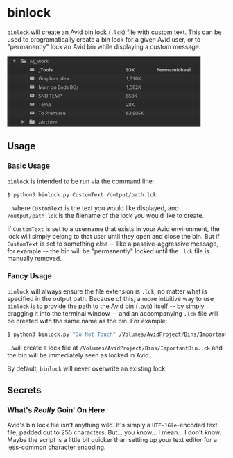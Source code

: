 # binlock
`binlock` will create an Avid bin lock (`.lck`) file with custom text.  This can be used to programatically create a bin lock for a given Avid user, or to "permanently" lock an Avid bin while displaying a custom message.

![Permamichael bin lock](doc/permalock.png)

## Usage
### Basic Usage
`binlock` is intended to be run via the command line:
```bash
$ python3 binlock.py CustomText /output/path.lck
```
...where `CustomText` is the text you would like displayed, and `/output/path.lck` is the filename of the lock you would like to create.

If `CustomText` is set to a username that exists in your Avid environment, the lock will simply belong to that user until they open and close the bin.  But if `CustomText` is set to something *else* -- like a passive-aggressive message, for example -- the bin will be "permanently" locked until the `.lck` file is manually removed.

### Fancy Usage

`binlock` will always ensure the file extension is `.lck`, no matter what is specified in the output path.  Because of this, a more intuitive way to use `binlock` is to provide the path to the Avid bin (`.avb`) itself -- by simply dragging it into the terminal window -- and an accompanying `.lck` file will be created with the same name as the bin.  For example:

```bash
$ python3 binlock.py "Do Not Touch" /Volumes/AvidProject/Bins/ImportantBin.avb
```
...will create a lock file at `/Volumes/AvidProject/Bins/ImportantBin.lck` and the bin will be immediately seen as locked in Avid.

By default, `binlock` will never overwrite an existing lock.

## Secrets
### What's *Really* Goin' On Here

Avid's bin lock file isn't anything wild.  It's simply a `UTF-16le`-encoded text file, padded out to 255 characters.  But... you know... I mean... I don't know.  Maybe the script is a little bit quicker than setting up your text editor for a less-common character encoding.
